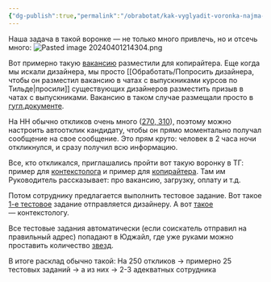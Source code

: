```yaml
---
{"dg-publish":true,"permalink":"/obrabotat/kak-vyglyadit-voronka-najma-dlya-poiska-dizajnera-ili-kopirajtera/"}
---
```


Наша задача в такой воронке — не только много привлечь, но и отсечь много:
![Pasted image 20240401214304.png](/img/user/%D0%92%D0%BB%D0%BE%D0%B6%D0%B5%D0%BD%D0%B8%D1%8F/Pasted%20image%2020240401214304.png)

Вот примерно такую [вакансию](https://disk.yandex.ru/i/Pe7M1ICbgjjkyQ) разместили для копирайтера. Еще когда мы искали дизайнера, мы просто [[Обработать/Попросить дизайнера, чтобы он разместил вакансию в чатах с выпускниками курсов по Тильде\|просили]] существующих дизайнеров разместить призыв в чатах с выпускниками. Вакансию в таком случае размещали просто в [гугл.документе](https://docs.google.com/document/d/1ix14hIf5AOVH2X_btCkHdKx4nFvpXoMUDDxzhuLc6PQ/edit#heading=h.dqcui94mw8k5).

На HH обычно откликов очень много ([270, 310](https://disk.yandex.ru/i/0DiD_gZPgBYBeg)), поэтому можно настроить автоотклик кандидату, чтобы он прямо моментально получал сообщение на свое сообщение. Это прям круто: человек в 2 часа ночи откликнулся, и сразу получил всю информацию. 

Все, кто откликался, приглашались пройти вот такую воронку в ТГ: пример для [контекстолога](https://mnlp.cc/mini?domain=voronka2&id=2)  и пример для [копирайтера](https://mnlp.cc/mini?domain=voronka2&id=5).  Там им Руководитель рассказывает: про вакансию, загрузку, оплату и т.д.

Потом сотруднику предлагается выполнить тестовое задание. Вот такое [1-е тестовое](https://docs.google.com/document/d/1a3GPuIxMdMYL-ZwFn6HBX7qMiSZaIQIIyqoUS4xrBas/edit?usp=drivesdk) задание отправляется дизайнеру. А вот [такое](https://docs.google.com/document/d/1kG9D7X--kgilhtpieO609zR3TRyaiXgATMwPBnDReEA/edit#heading=h.8lt401d0mpn6) — контекстологу.

Все тестовые задания автоматически (если соискатель отправил на правильный адрес) попадают в Юджайл, где уже руками можно проставить количество [звезд](https://mnlp.cc/mini?domain=voronka2&id=5). 

В итоге расклад обычно такой:
На 250 откликов → примерно 25 тестовых заданий → а из них → 2-3 адекватных сотрудника